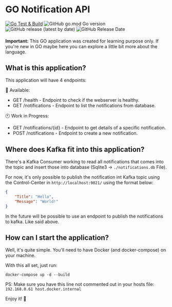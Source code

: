 # GO Notification API

[![Go Test & Build](https://github.com/thainam/go-notification-api/actions/workflows/main.yaml/badge.svg)](https://github.com/thainam/go-notification-api/actions/workflows/main.yaml) ![GitHub go.mod Go version](https://img.shields.io/github/go-mod/go-version/thainam/go-notification-api) ![GitHub release (latest by date)](https://img.shields.io/github/v/release/thainam/go-notification-api?label=version) ![GitHub Release Date](https://img.shields.io/github/release-date/thainam/go-notification-api)

#### 

**Important:** This GO application was created for learning purpose only. If you're new in GO maybe here you can explore a little bit more about the language.

## What is this application?

This application will have 4 endpoints:

🎉️ Available:

* GET /health - Endpoint to check if the webserver is healthy.
* GET /notifications - Endpoint to list the notifications from database.

🕙 Work in Progress:

* GET /notifications/{id} - Endpoint to get details of a specific notification.
* POST /notifications - Endpoint to create a new notification.

## Where does Kafka fit into this application?

There's a Kafka Consumer working to read all notifications that comes into the topic and insert those into database (Sqlite3 -> `./notifications.db` File).

For now, it's only possible to publish the notification int Kafka topic using the Control-Center in `http://localhost:9021/` using the format below:

```json
{
    "Title": "Hello",
    "Message": "World!"
}
```

In the future will be possible to use an endpoint to publish the notifications to kafka. Like said above.

## How can I start the application?

Well, it's quite simple. You'll need to have Docker (and docker-compose) on your machine.

With this all set, just run:

`docker-compose up -d --build`

PS: Make sure you have this line not commented out in your hosts file:
`192.168.0.61 host.docker.internal`

Enjoy it! 🎉️

